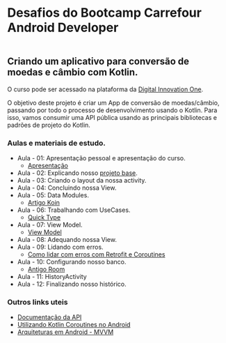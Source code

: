 # **Desafios do Bootcamp Carrefour Android Developer**

<p align="center">
  <img src="" />
</p>

## Criando um aplicativo para conversão de moedas e câmbio com Kotlin.

O curso pode ser acessado na plataforma da [Digital Innovation One](https://digitalinnovation.one/).

O objetivo deste projeto é criar um App de conversão de moedas/câmbio, passando por todo o processo de desenvolvimento usando o Kotlin. Para isso, vamos consumir uma API pública usando as principais bibliotecas e padrões de projeto do Kotlin.

### Aulas e materiais de estudo.
- Aula - 01: Apresentação pessoal e apresentação do curso.
  - [Apresentação](https://drive.google.com/file/d/1RVBvVZRMpNvu80VWkZD_aP2tno0-fDoX/view)
- Aula - 02: Explicando nosso [projeto base](https://github.com/EzequielMessore/coin-converter/tree/base_project).
- Aula - 03: Criando o layout da nossa activity.
- Aula - 04: Concluindo nossa View.
- Aula - 05: Data Modules.
  - [Artigo Koin](https://medium.com/collabcode/inje%C3%A7%C3%A3o-de-depend%C3%AAncia-no-kotlin-com-koin-4d093f80cb63)
- Aula - 06: Trabalhando com UseCases.
  - [Quick Type](https://app.quicktype.io/)
- Aula - 07: View Model.
  - [View Model](https://developer.android.com/topic/libraries/architecture/viewmodel?hl=pt-br)
- Aula - 08: Adequando nossa View.
- Aula - 09: Lidando com erros.
  - [Como lidar com erros com Retrofit e Coroutines](https://medium.com/android-dev-br/como-lidar-com-erros-com-retrofit-e-coroutines-7b5af3ce3ef)
- Aula - 10: Configurando nosso banco.
  - [Antigo Room](https://medium.com/collabcode/android-archtecture-components-com-kotlin-persistindo-dados-com-room-f8c9eba58854)
- Aula - 11: HistoryActivity
- Aula - 12: Finalizando nosso histórico.

### Outros links uteis
- [Documentação da API](https://docs.awesomeapi.com.br/api-de-moedas)
- [Utilizando Kotlin Coroutines no Android](https://medium.com/android-dev-br/utilizando-kotlin-coroutines-no-android-c73fcda71e27)
- [Arquiteturas em Android - MVVM](https://medium.com/android-dev-br/arquiteturas-em-android-mvvm-kotlin-android-architecture-components-databinding-lifecycle-d5e7a9023cf3)
